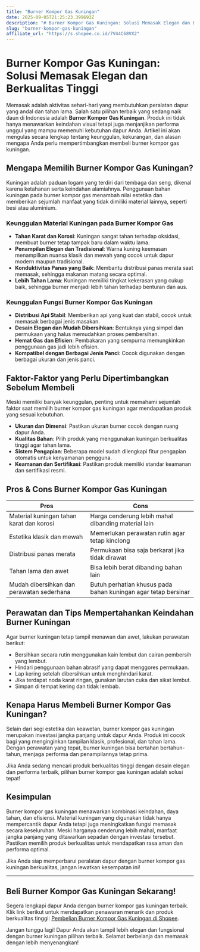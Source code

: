 ```yaml
---
title: "Burner Kompor Gas Kuningan"
date: 2025-09-05T21:25:23.399693Z
description: "# Burner Kompor Gas Kuningan: Solusi Memasak Elegan dan Berkualitas Tinggi..."
slug: "burner-kompor-gas-kuningan"
affiliate_url: "https://s.shopee.co.id/7V44C68VX2"
---
```

# Burner Kompor Gas Kuningan: Solusi Memasak Elegan dan Berkualitas Tinggi

Memasak adalah aktivitas sehari-hari yang membutuhkan peralatan dapur yang andal dan tahan lama. Salah satu pilihan terbaik yang sedang naik daun di Indonesia adalah **Burner Kompor Gas Kuningan**. Produk ini tidak hanya menawarkan keindahan visual tetapi juga menjanjikan performa unggul yang mampu memenuhi kebutuhan dapur Anda. Artikel ini akan mengulas secara lengkap tentang keunggulan, kekurangan, dan alasan mengapa Anda perlu mempertimbangkan membeli burner kompor gas kuningan.

## Mengapa Memilih Burner Kompor Gas Kuningan?

Kuningan adalah paduan logam yang terdiri dari tembaga dan seng, dikenal karena ketahanan serta keindahan alamiahnya. Penggunaan bahan kuningan pada burner kompor gas menambah nilai estetika dan memberikan sejumlah manfaat yang tidak dimiliki material lainnya, seperti besi atau aluminium.

### Keunggulan Material Kuningan pada Burner Kompor Gas

- **Tahan Karat dan Korosi**: Kuningan sangat tahan terhadap oksidasi, membuat burner tetap tampak baru dalam waktu lama.
- **Penampilan Elegan dan Tradisional**: Warna kuning keemasan menampilkan nuansa klasik dan mewah yang cocok untuk dapur modern maupun tradisional.
- **Konduktivitas Panas yang Baik**: Membantu distribusi panas merata saat memasak, sehingga makanan matang secara optimal.
- **Lebih Tahan Lama**: Kuningan memiliki tingkat kekerasan yang cukup baik, sehingga burner menjadi lebih tahan terhadap benturan dan aus.

### Keunggulan Fungsi Burner Kompor Gas Kuningan

- **Distribusi Api Stabil**: Memberikan api yang kuat dan stabil, cocok untuk memasak berbagai jenis masakan.
- **Desain Elegan dan Mudah Dibersihkan**: Bentuknya yang simpel dan permukaan yang halus memudahkan proses pembersihan.
- **Hemat Gas dan Efisien**: Pembakaran yang sempurna memungkinkan penggunaan gas jadi lebih efisien.
- **Kompatibel dengan Berbagai Jenis Panci**: Cocok digunakan dengan berbagai ukuran dan jenis panci.

## Faktor-Faktor yang Perlu Dipertimbangkan Sebelum Membeli

Meski memiliki banyak keunggulan, penting untuk memahami sejumlah faktor saat memilih burner kompor gas kuningan agar mendapatkan produk yang sesuai kebutuhan.

- **Ukuran dan Dimensi**: Pastikan ukuran burner cocok dengan ruang dapur Anda.
- **Kualitas Bahan**: Pilih produk yang menggunakan kuningan berkualitas tinggi agar tahan lama.
- **Sistem Pengapian**: Beberapa model sudah dilengkapi fitur pengapian otomatis untuk kenyamanan pengguna.
- **Keamanan dan Sertifikasi**: Pastikan produk memiliki standar keamanan dan sertifikasi resmi.

## Pros & Cons Burner Kompor Gas Kuningan

| **Pros**                                            | **Cons**                                           |
|------------------------------------------------------|----------------------------------------------------|
| Material kuningan tahan karat dan korosi            | Harga cenderung lebih mahal dibanding material lain |
| Estetika klasik dan mewah                           | Memerlukan perawatan rutin agar tetap kinclong  |
| Distribusi panas merata                              | Permukaan bisa saja berkarat jika tidak dirawat   |
| Tahan lama dan awet                                | Bisa lebih berat dibanding bahan lain            |
| Mudah dibersihkan dan perawatan sederhana          | Butuh perhatian khusus pada bahan kuningan agar tetap bersinar |

## Perawatan dan Tips Mempertahankan Keindahan Burner Kuningan

Agar burner kuningan tetap tampil menawan dan awet, lakukan perawatan berikut:

- Bersihkan secara rutin menggunakan kain lembut dan cairan pembersih yang lembut.
- Hindari penggunaan bahan abrasif yang dapat menggores permukaan.
- Lap kering setelah dibersihkan untuk menghindari karat.
- Jika terdapat noda karat ringan, gunakan larutan cuka dan sikat lembut.
- Simpan di tempat kering dan tidak lembab.

## Kenapa Harus Membeli Burner Kompor Gas Kuningan?

Selain dari segi estetika dan keawetan, burner kompor gas kuningan merupakan investasi jangka panjang untuk dapur Anda. Produk ini cocok bagi yang menginginkan tampilan klasik, profesional, dan tahan lama. Dengan perawatan yang tepat, burner kuningan bisa bertahan bertahun-tahun, menjaga performa dan penampilannya tetap prima.

Jika Anda sedang mencari produk berkualitas tinggi dengan desain elegan dan performa terbaik, pilihan burner kompor gas kuningan adalah solusi tepat!

## Kesimpulan

Burner kompor gas kuningan menawarkan kombinasi keindahan, daya tahan, dan efisiensi. Material kuningan yang digunakan tidak hanya mempercantik dapur Anda tetapi juga meningkatkan fungsi memasak secara keseluruhan. Meski harganya cenderung lebih mahal, manfaat jangka panjang yang ditawarkan sepadan dengan investasi tersebut. Pastikan memilih produk berkualitas untuk mendapatkan rasa aman dan performa optimal.

Jika Anda siap memperbarui peralatan dapur dengan burner kompor gas kuningan berkualitas, jangan lewatkan kesempatan ini!

---

## Beli Burner Kompor Gas Kuningan Sekarang!

Segera lengkapi dapur Anda dengan burner kompor gas kuningan terbaik. Klik link berikut untuk mendapatkan penawaran menarik dan produk berkualitas tinggi: [Pembelian Burner Kompor Gas Kuningan di Shopee](https://s.shopee.co.id/7V44C68VX2).

Jangan tunggu lagi! Dapur Anda akan tampil lebih elegan dan fungsional dengan burner kuningan pilihan terbaik. Selamat berbelanja dan memasak dengan lebih menyenangkan!